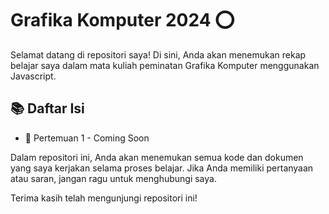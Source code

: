 # Grafika Komputer 2024 ⭕
Selamat datang di repositori saya! Di sini, Anda akan menemukan rekap belajar saya dalam mata kuliah peminatan Grafika Komputer menggunakan Javascript.

## 📚 Daftar Isi
- 📝 Pertemuan 1 - Coming Soon

Dalam repositori ini, Anda akan menemukan semua kode dan dokumen yang saya kerjakan selama proses belajar. Jika Anda memiliki pertanyaan atau saran, jangan ragu untuk menghubungi saya.

Terima kasih telah mengunjungi repositori ini!
